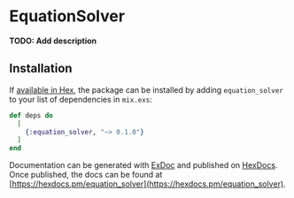 # EquationSolver

**TODO: Add description**

## Installation

If [available in Hex](https://hex.pm/docs/publish), the package can be installed
by adding `equation_solver` to your list of dependencies in `mix.exs`:

```elixir
def deps do
  [
    {:equation_solver, "~> 0.1.0"}
  ]
end
```

Documentation can be generated with [ExDoc](https://github.com/elixir-lang/ex_doc)
and published on [HexDocs](https://hexdocs.pm). Once published, the docs can
be found at [https://hexdocs.pm/equation_solver](https://hexdocs.pm/equation_solver).

